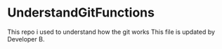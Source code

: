 # UnderstandGitFunctions
This repo i used to understand how the git works
This file is updated by Developer B.